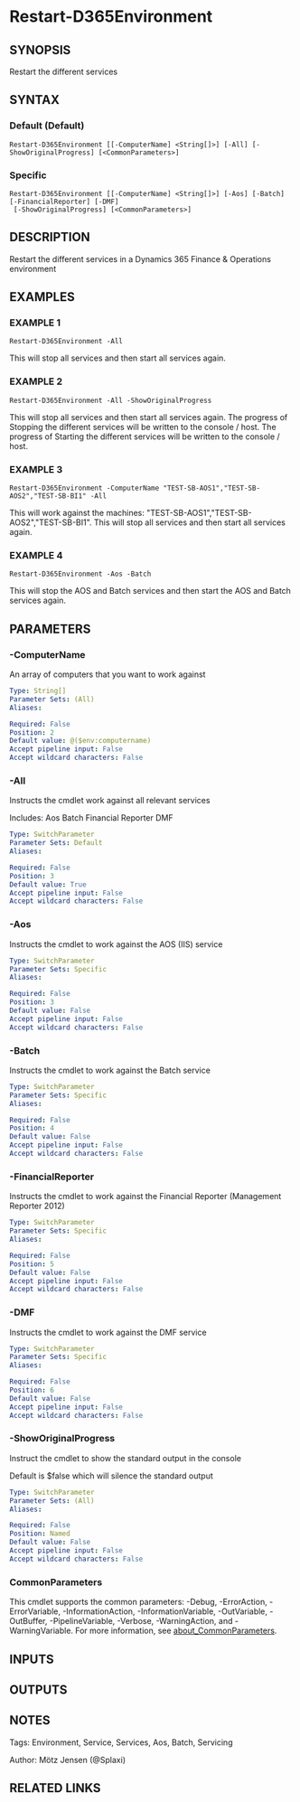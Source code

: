 ﻿---
external help file: d365fo.tools-help.xml
Module Name: d365fo.tools
online version:
schema: 2.0.0
---

# Restart-D365Environment

## SYNOPSIS
Restart the different services

## SYNTAX

### Default (Default)
```
Restart-D365Environment [[-ComputerName] <String[]>] [-All] [-ShowOriginalProgress] [<CommonParameters>]
```

### Specific
```
Restart-D365Environment [[-ComputerName] <String[]>] [-Aos] [-Batch] [-FinancialReporter] [-DMF]
 [-ShowOriginalProgress] [<CommonParameters>]
```

## DESCRIPTION
Restart the different services in a Dynamics 365 Finance & Operations environment

## EXAMPLES

### EXAMPLE 1
```
Restart-D365Environment -All
```

This will stop all services and then start all services again.

### EXAMPLE 2
```
Restart-D365Environment -All -ShowOriginalProgress
```

This will stop all services and then start all services again.
The progress of Stopping the different services will be written to the console / host.
The progress of Starting the different services will be written to the console / host.

### EXAMPLE 3
```
Restart-D365Environment -ComputerName "TEST-SB-AOS1","TEST-SB-AOS2","TEST-SB-BI1" -All
```

This will work against the machines: "TEST-SB-AOS1","TEST-SB-AOS2","TEST-SB-BI1".
This will stop all services and then start all services again.

### EXAMPLE 4
```
Restart-D365Environment -Aos -Batch
```

This will stop the AOS and Batch services and then start the AOS and Batch services again.

## PARAMETERS

### -ComputerName
An array of computers that you want to work against

```yaml
Type: String[]
Parameter Sets: (All)
Aliases:

Required: False
Position: 2
Default value: @($env:computername)
Accept pipeline input: False
Accept wildcard characters: False
```

### -All
Instructs the cmdlet work against all relevant services

Includes:
Aos
Batch
Financial Reporter
DMF

```yaml
Type: SwitchParameter
Parameter Sets: Default
Aliases:

Required: False
Position: 3
Default value: True
Accept pipeline input: False
Accept wildcard characters: False
```

### -Aos
Instructs the cmdlet to work against the AOS (IIS) service

```yaml
Type: SwitchParameter
Parameter Sets: Specific
Aliases:

Required: False
Position: 3
Default value: False
Accept pipeline input: False
Accept wildcard characters: False
```

### -Batch
Instructs the cmdlet to work against the Batch service

```yaml
Type: SwitchParameter
Parameter Sets: Specific
Aliases:

Required: False
Position: 4
Default value: False
Accept pipeline input: False
Accept wildcard characters: False
```

### -FinancialReporter
Instructs the cmdlet to work against the Financial Reporter (Management Reporter 2012)

```yaml
Type: SwitchParameter
Parameter Sets: Specific
Aliases:

Required: False
Position: 5
Default value: False
Accept pipeline input: False
Accept wildcard characters: False
```

### -DMF
Instructs the cmdlet to work against the DMF service

```yaml
Type: SwitchParameter
Parameter Sets: Specific
Aliases:

Required: False
Position: 6
Default value: False
Accept pipeline input: False
Accept wildcard characters: False
```

### -ShowOriginalProgress
Instruct the cmdlet to show the standard output in the console

Default is $false which will silence the standard output

```yaml
Type: SwitchParameter
Parameter Sets: (All)
Aliases:

Required: False
Position: Named
Default value: False
Accept pipeline input: False
Accept wildcard characters: False
```

### CommonParameters
This cmdlet supports the common parameters: -Debug, -ErrorAction, -ErrorVariable, -InformationAction, -InformationVariable, -OutVariable, -OutBuffer, -PipelineVariable, -Verbose, -WarningAction, and -WarningVariable. For more information, see [about_CommonParameters](http://go.microsoft.com/fwlink/?LinkID=113216).

## INPUTS

## OUTPUTS

## NOTES
Tags: Environment, Service, Services, Aos, Batch, Servicing

Author: Mötz Jensen (@Splaxi)

## RELATED LINKS
